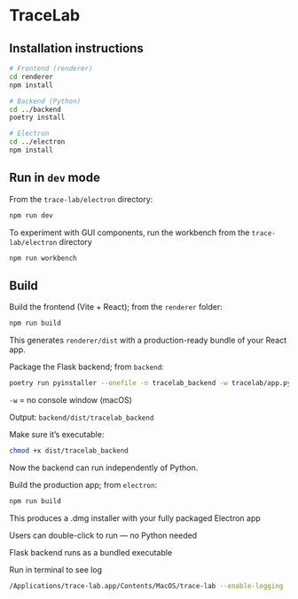 # TraceLab

## Installation instructions

```bash
# Frontend (renderer)
cd renderer
npm install

# Backend (Python)
cd ../backend
poetry install

# Electron
cd ../electron
npm install
```

## Run in `dev` mode

From the `trace-lab/electron` directory:
```bash
npm run dev
```

To experiment with GUI components, run the workbench from the `trace-lab/electron` directory
```bash
npm run workbench
```


## Build

Build the frontend (Vite + React); from the `renderer` folder:
```bash
npm run build
```
This generates `renderer/dist` with a production-ready bundle of your React app.

Package the Flask backend; from `backend`:
```bash
poetry run pyinstaller --onefile -n tracelab_backend -w tracelab/app.py
```

`-w` = no console window (macOS)

Output: `backend/dist/tracelab_backend`

Make sure it’s executable:
```bash
chmod +x dist/tracelab_backend
```

Now the backend can run independently of Python.

Build the production app; from `electron`:
```bash
npm run build
```

This produces a .dmg installer with your fully packaged Electron app

Users can double-click to run — no Python needed

Flask backend runs as a bundled executable

Run in terminal to see log
```bash
/Applications/trace-lab.app/Contents/MacOS/trace-lab --enable-logging
```